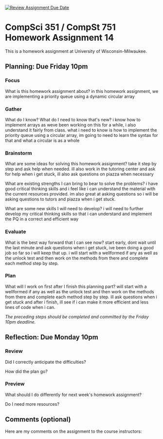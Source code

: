 [![Review Assignment Due Date](https://classroom.github.com/assets/deadline-readme-button-24ddc0f5d75046c5622901739e7c5dd533143b0c8e959d652212380cedb1ea36.svg)](https://classroom.github.com/a/Y3AWJp_2)
# CompSci 351 / CompSt 751 Homework Assignment 14

This is a homework assignment at University of Wisconsin-Milwaukee.

## Planning: Due Friday 10pm

### Focus

What is this homework assignment about? in this homework assignment, we are implementing a priority queue using a dynamic circular array

### Gather

What do I know?  What do I need to know that's new? i know how to implement arrays as weve been working on this for a while, i also understand it fairly from class. what i need to know is how to implement the priority queue using a circular array, im going to need to learn the syntax for that and what a circular is as a whole

### Brainstorm

What are some ideas for solving this homework assignment? take it step by step and ask help when needed. ill also work in the tutoring center and ask for help when i get stuck, ill also ask questions on piazza when necessary

What are existing strengths I can bring to bear to solve the problems? i have good critical thinking skills and i feel like i can understand the material with the current resources provided. im also great at asking questions so i will be asking questions to tutors and piazza when i get stuck.

What are some new skills I will need to develop? i will need to further develop my critical thinking skills so that i can understand and implement the PQ in a correct and efficient way

### Evaluate

What is the best way forward that I can see now? start early, dont wait until the last minute and ask questions when i get stuck, ive been doing a good job so far so i will keep that up. i will start with a wellformed if any as well as the unlock test and then work on the methods from there and complete each method step by step.

### Plan

What will I work on first after I finish this planning part?  will start with a wellformed if any as well as the unlock test and then work on the methods from there and complete each method step by step. ill ask questions when i get stuck and after i finish, ill see if i can make it more efficient and less lines of code when i can.

*The preceding steps should be completed and committed by the
Friday 10pm deadline.*

## Reflection: Due Monday 10pm

### Review

Did I correctly anticipate the difficulties?

How did the plan go?

### Preview

What should I do differently for next week's homework assignment?

Do I need more resources?

## Comments (optional)

Here are my comments on the assignment to the course instructors:

